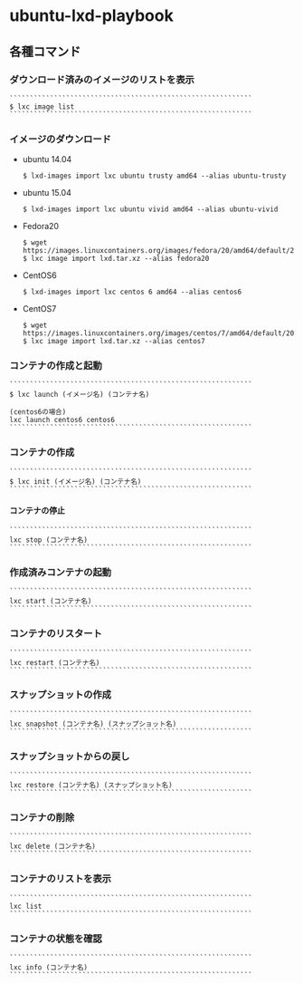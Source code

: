 ubuntu-lxd-playbook
============================================================

各種コマンド
------------------------------------------------------------

### ダウンロード済みのイメージのリストを表示

    ````````````````````````````````````````````````````````````
    $ lxc image list
    ````````````````````````````````````````````````````````````

### イメージのダウンロード

- ubuntu 14.04

    ````````````````````````````````````````````````````````````
    $ lxd-images import lxc ubuntu trusty amd64 --alias ubuntu-trusty
    ````````````````````````````````````````````````````````````

- ubuntu 15.04

    ````````````````````````````````````````````````````````````
    $ lxd-images import lxc ubuntu vivid amd64 --alias ubuntu-vivid
    ````````````````````````````````````````````````````````````

- Fedora20

    ````````````````````````````````````````````````````````````
    $ wget https://images.linuxcontainers.org/images/fedora/20/amd64/default/20150619_01:27/lxd.tar.xz
    $ lxc image import lxd.tar.xz --alias fedora20
    ````````````````````````````````````````````````````````````


- CentOS6

    ````````````````````````````````````````````````````````````
    $ lxd-images import lxc centos 6 amd64 --alias centos6
    ````````````````````````````````````````````````````````````

- CentOS7

    ````````````````````````````````````````````````````````````
    $ wget https://images.linuxcontainers.org/images/centos/7/amd64/default/20150619_02:16/lxd.tar.xz
    $ lxc image import lxd.tar.xz --alias centos7
    ````````````````````````````````````````````````````````````

### コンテナの作成と起動

    ````````````````````````````````````````````````````````````
    $ lxc launch (イメージ名) (コンテナ名)
    
    (centos6の場合)
    lxc launch centos6 centos6
    ````````````````````````````````````````````````````````````

### コンテナの作成

    ````````````````````````````````````````````````````````````
    $ lxc init (イメージ名) (コンテナ名)
    ````````````````````````````````````````````````````````````
#### コンテナの停止

    ````````````````````````````````````````````````````````````
    lxc stop (コンテナ名)
    ````````````````````````````````````````````````````````````

### 作成済みコンテナの起動

    ````````````````````````````````````````````````````````````
    lxc start (コンテナ名)
    ````````````````````````````````````````````````````````````

### コンテナのリスタート

    ````````````````````````````````````````````````````````````
    lxc restart (コンテナ名)
    ````````````````````````````````````````````````````````````

### スナップショットの作成

    ````````````````````````````````````````````````````````````
    lxc snapshot (コンテナ名) (スナップショット名)
    ````````````````````````````````````````````````````````````

### スナップショットからの戻し

    ````````````````````````````````````````````````````````````
    lxc restore (コンテナ名) (スナップショット名)
    ````````````````````````````````````````````````````````````

### コンテナの削除

    ````````````````````````````````````````````````````````````
    lxc delete (コンテナ名)
    ````````````````````````````````````````````````````````````

### コンテナのリストを表示

    ````````````````````````````````````````````````````````````
    lxc list
    ````````````````````````````````````````````````````````````

### コンテナの状態を確認

    ````````````````````````````````````````````````````````````
    lxc info (コンテナ名)
    ````````````````````````````````````````````````````````````
